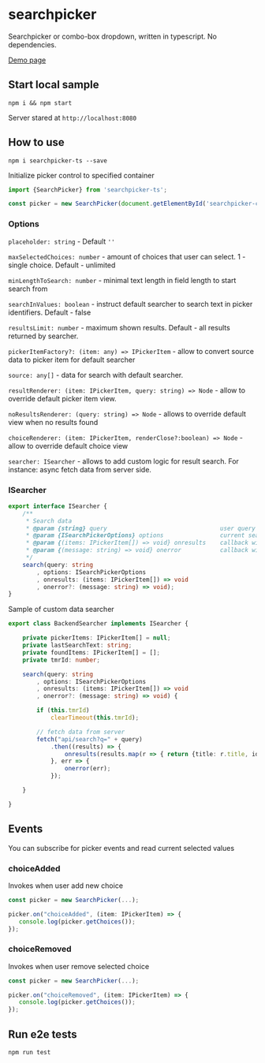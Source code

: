 # searchpicker

Searchpicker or combo-box dropdown, written in typescript. No dependencies.

[Demo page](http://tech.skbkontur.ru/searchpicker-ts/)

## Start local sample

``` shell
npm i && npm start
```

Server stared at `http://localhost:8080`

## How to use

``` shell
npm i searchpicker-ts --save
```

Initialize picker control to specified container

``` typescript
import {SearchPicker} from 'searchpicker-ts';

const picker = new SearchPicker(document.getElementById('searchpicker-container'), options);
```

### Options

`placeholder: string` - Default `''`

`maxSelectedChoices: number` - amount of choices that user can select. 1 - single choice. Default - unlimited

`minLengthToSearch: number` - minimal text length in field length to start search from

`searchInValues: boolean` - instruct default searcher to search text in picker identifiers. Default - false

`resultsLimit: number` - maximum shown results. Default - all results returned by searcher.

`pickerItemFactory?: (item: any) => IPickerItem` - allow to convert source data to picker item for default searcher

`source: any[]` - data for search with default searcher.

`resultRenderer: (item: IPickerItem, query: string) => Node` - allow to override default picker item view.

`noResultsRenderer: (query: string) => Node` - allows to override default view when no results found

`choiceRenderer: (item: IPickerItem, renderClose?:boolean) => Node` - allow to override default choice view

`searcher: ISearcher` - allows to add custom logic for result search. For instance: async fetch data from server side.

### ISearcher

``` typescript
export interface ISearcher {
    /**
     * Search data
     * @param {string} query                                user query
     * @param {ISearchPickerOptions} options                current searchpicker options
     * @param {(items: IPickerItem[]) => void} onresults    callback with result
     * @param {(message: string) => void} onerror           callback with search error
     */
    search(query: string
        , options: ISearchPickerOptions
        , onresults: (items: IPickerItem[]) => void
        , onerror?: (message: string) => void);
}
```

Sample of custom data searcher

``` typescript
export class BackendSearcher implements ISearcher {

    private pickerItems: IPickerItem[] = null;
    private lastSearchText: string;
    private foundItems: IPickerItem[] = [];
    private tmrId: number;

    search(query: string
        , options: ISearchPickerOptions
        , onresults: (items: IPickerItem[]) => void
        , onerror?: (message: string) => void) {

        if (this.tmrId)
            clearTimeout(this.tmrId);

        // fetch data from server
        fetch("api/search?q=" + query)
            .then((results) => {
                onresults(results.map(r => { return {title: r.title, id: r.login} }));
            }, err => {
                onerror(err);
            });

    }

}
```

## Events

You can subscribe for picker events and read current selected values

### choiceAdded

Invokes when user add new choice

``` typescript
const picker = new SearchPicker(...);

picker.on("choiceAdded", (item: IPickerItem) => {
   console.log(picker.getChoices());
});
```

### choiceRemoved

Invokes when user remove selected choice

``` typescript
const picker = new SearchPicker(...);

picker.on("choiceRemoved", (item: IPickerItem) => {
   console.log(picker.getChoices());
});
```

## Run e2e tests

```
npm run test
```

